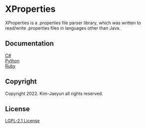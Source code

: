 # XProperties
XProperties is a .properties file parser library, which was written to read/write .properties files in languages ​​other than Java.  

## Documentation
[C#](https://github.com/DuelitDev/XProperties-CSharp/wiki)  
[Python](https://github.com/DuelitDev/XProperties-Python/wiki)  
[Ruby](https://github.com/DuelitDev/XProperties-Ruby/wiki)  

## Copyright
Copyright 2022. Kim-Jaeyun all rights reserved.  

## License
[LGPL-2.1 License](https://github.com/DuelitDev/XProperties/blob/master/LICENSE)